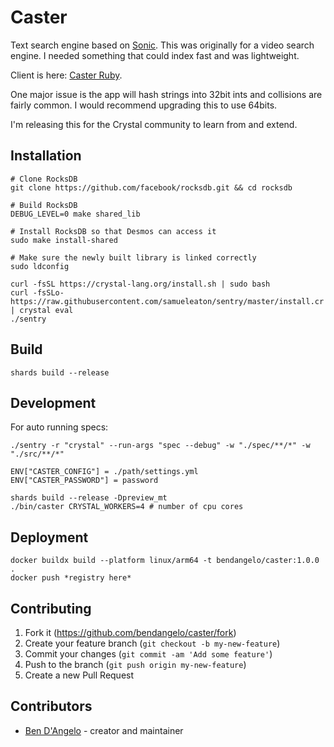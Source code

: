 # Caster

Text search engine based on [Sonic](https://github.com/valeriansaliou/sonic).
This was originally for a video search engine. I needed something that could
index fast and was lightweight.

Client is here: [Caster Ruby](https://github.com/bendangelo/caster-ruby).

One major issue is the app will hash strings into 32bit ints and collisions are
fairly common. I would recommend upgrading this to use 64bits.

I'm releasing this for the Crystal community to learn from and extend.

## Installation

```
# Clone RocksDB
git clone https://github.com/facebook/rocksdb.git && cd rocksdb

# Build RocksDB
DEBUG_LEVEL=0 make shared_lib

# Install RocksDB so that Desmos can access it
sudo make install-shared

# Make sure the newly built library is linked correctly
sudo ldconfig

curl -fsSL https://crystal-lang.org/install.sh | sudo bash
curl -fsSLo- https://raw.githubusercontent.com/samueleaton/sentry/master/install.cr | crystal eval
./sentry
```

## Build

```
shards build --release
```

## Development

For auto running specs:

```
./sentry -r "crystal" --run-args "spec --debug" -w "./spec/**/*" -w "./src/**/*" 
```

```
ENV["CASTER_CONFIG"] = ./path/settings.yml
ENV["CASTER_PASSWORD"] = password

shards build --release -Dpreview_mt
./bin/caster CRYSTAL_WORKERS=4 # number of cpu cores
```

## Deployment

```
docker buildx build --platform linux/arm64 -t bendangelo/caster:1.0.0 .
docker push *registry here*
```

## Contributing

1. Fork it (<https://github.com/bendangelo/caster/fork>)
2. Create your feature branch (`git checkout -b my-new-feature`)
3. Commit your changes (`git commit -am 'Add some feature'`)
4. Push to the branch (`git push origin my-new-feature`)
5. Create a new Pull Request

## Contributors

- [Ben D'Angelo](https://github.com/bendangelo) - creator and maintainer
